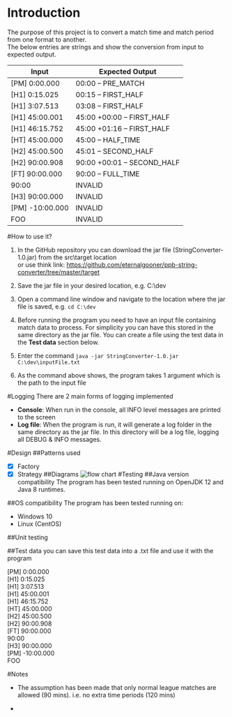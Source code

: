 # Introduction
The purpose of this project is to convert a match time and match period from one format to another.\
The below entries are strings and show the conversion from input to expected output.

| Input      | Expected Output |
| ----------- | ----------- |
| [PM] 0:00.000      | 00:00 – PRE_MATCH       |
| [H1] 0:15.025   | 00:15 – FIRST_HALF        |
| [H1] 3:07.513   | 03:08 – FIRST_HALF        |
| [H1] 45:00.001   | 45:00 +00:00 – FIRST_HALF        |
| [H1] 46:15.752   | 45:00 +01:16 – FIRST_HALF        |
| [HT] 45:00.000   | 45:00 – HALF_TIME       |
| [H2] 45:00.500   | 45:01 – SECOND_HALF        |
| [H2] 90:00.908   | 90:00 +00:01 – SECOND_HALF       |
| [FT] 90:00.000   | 90:00 – FULL_TIME       |
| 90:00   | INVALID        |
| [H3] 90:00.000   | INVALID        |
| [PM] -10:00.000   | INVALID        |
| FOO   | INVALID        |

#How to use it?
1. In the GitHub repository you can download the jar file (StringConverter-1.0.jar) from the src\target location \
or use think link: https://github.com/eternalgooner/ppb-string-converter/tree/master/target

2. Save the jar file in your desired location, e.g. C:\dev

3. Open a command line window and navigate to the location where the jar file is saved, e.g. `cd C:\dev`

4. Before running the program you need to have an input file containing match data to process. For simplicity you can have this stored in the same directory as the jar file. You can create a file using the test data in the **Test data** section below.

5. Enter the command `java -jar StringConverter-1.0.jar C:\dev\inputFile.txt`

6. As the command above shows, the program takes 1 argument which is the path to the input file

#Logging
There are 2 main forms of logging implemented
- **Console**: When run in the console, all INFO level messages are printed to the screen
- **Log file**: When the program is run, it will generate a log folder in the same directory as the jar file. In this directory will be a log file, logging all DEBUG & INFO messages. 

#Design 
##Patterns used
- [x] Factory
- [x] Strategy
##Diagrams
![flow chart](https://github.com/eternalgooner/ppb-string-converter/tree/master/images/flowchart-sample.png)
#Testing
##Java version compatibility
The program has been tested running on OpenJDK 12 and Java 8 runtimes.

##OS compatibility
The program has been tested running on:
- Windows 10
- Linux (CentOS)

##Unit testing

##Test data
you can save this test data into a .txt file and use it with the program

[PM] 0:00.000\
[H1] 0:15.025\
[H1] 3:07.513\
[H1] 45:00.001\
[H1] 46:15.752\
[HT] 45:00.000\
[H2] 45:00.500\
[H2] 90:00.908\
[FT] 90:00.000\
90:00\
[H3] 90:00.000\
[PM] -10:00.000\
FOO

#Notes
- The assumption has been made that only normal league matches are allowed (90 mins). i.e. no extra time periods (120 mins)

- 